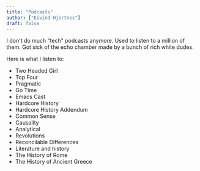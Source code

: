 ```yaml
---
title: "Podcasts"
author: ["Eivind Hjertnes"]
draft: false
---
```


I don't do much "tech" podcasts anymore. Used to listen to a million of them. Got sick of the echo chamber made by a bunch of rich white dudes.

Here is what I listen to:

-   Two Headed Girl
-   Top Four
-   Pragmatic
-   Go Time
-   Emacs Cast
-   Hardcore History
-   Hardcore History Addendum
-   Common Sense
-   Causality
-   Analytical
-   Revolutions
-   Reconcilable Differences
-   Literature and history
-   The History of Rome
-   The History of Ancient Greece
